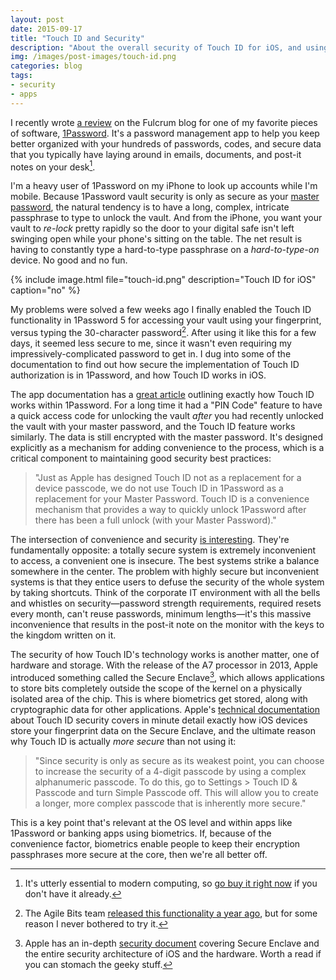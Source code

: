 ```yaml
---
layout: post
date: 2015-09-17
title: "Touch ID and Security"
description: "About the overall security of Touch ID for iOS, and using it in 1Password."
img: /images/post-images/touch-id.png
categories: blog
tags:
- security
- apps
---
```


I recently wrote [a review](http://www.fulcrumapp.com/blog/review-staying-secure-with-1password/) on the Fulcrum blog for one of my favorite pieces of software, [1Password](https://agilebits.com/onepassword). It's a password management app to help you keep better organized with your hundreds of passwords, codes, and secure data that you typically have laying around in emails, documents, and post-it notes on your desk[^gobuyit].

I'm a heavy user of 1Password on my iPhone to look up accounts while I'm mobile. Because 1Password vault security is only as secure as your [master password](https://support.1password.com/strong-master-password/), the natural tendency is to have a long, complex, intricate passphrase to type to unlock the vault. And from the iPhone, you want your vault to _re-lock_ pretty rapidly so the door to your digital safe isn't left swinging open while your phone's sitting on the table. The net result is having to constantly type a hard-to-type passphrase on a _hard-to-type-on_ device. No good and no fun.

{% include image.html file="touch-id.png" description="Touch ID for iOS" caption="no" %}

My problems were solved a few weeks ago I finally enabled the Touch ID functionality in 1Password 5 for accessing your vault using your fingerprint, versus typing the 30-character password[^1password5]. After using it like this for a few days, it seemed less secure to me, since it wasn't even requiring my impressively-complicated password to get in. I dug into some of the documentation to find out how secure the implementation of Touch ID authorization is in 1Password, and how Touch ID works in iOS.

The app documentation has a [great article](https://support.1password.com/how-safe-is-touch-id/) outlining exactly how Touch ID works within 1Password. For a long time it had a "PIN Code" feature to have a quick access code for unlocking the vault _after_ you had recently unlocked the vault with your master password, and the Touch ID feature works similarly. The data is still encrypted with the master password. It's designed explicitly as a mechanism for adding convenience to the process, which is a critical component to maintaining good security best practices:

>"Just as Apple has designed Touch ID not as a replacement for a device passcode, we do not use Touch ID in 1Password as a replacement for your Master Password. Touch ID is a convenience mechanism that provides a way to quickly unlock 1Password after there has been a full unlock (with your Master Password)."

The intersection of convenience and security [is interesting](https://blog.agilebits.com/2014/10/06/touching-on-security-and-convenience/). They're fundamentally opposite: a totally secure system is extremely inconvenient to access, a convenient one is insecure. The best systems strike a balance somewhere in the center. The problem with highly secure but inconvenient systems is that they entice users to defuse the security of the whole system by taking shortcuts. Think of the corporate IT environment with all the bells and whistles on security&mdash;password strength requirements, required resets every month, can't reuse passwords, minimum lengths&mdash;it's this massive inconvenience that results in the post-it note on the monitor with the keys to the kingdom written on it.

The security of how Touch ID's technology works is another matter, one of hardware and storage. With the release of the A7 processor in 2013, Apple introduced something called the Secure Enclave[^apple-security], which allows applications to store bits completely outside the scope of the kernel on a physically isolated area of the chip. This is where biometrics get stored, along with cryptographic data for other applications. Apple's [technical documentation](https://support.apple.com/en-us/HT204587) about Touch ID security covers in minute detail exactly how iOS devices store your fingerprint data on the Secure Enclave, and the ultimate reason why Touch ID is actually _more secure_ than not using it:

>"Since security is only as secure as its weakest point, you can choose to increase the security of a 4-digit passcode by using a complex alphanumeric passcode. To do this, go to Settings > Touch ID & Passcode and turn Simple Passcode off. This will allow you to create a longer, more complex passcode that is inherently more secure."

This is a key point that's relevant at the OS level and within apps like 1Password or banking apps using biometrics. If, because of the convenience factor, biometrics enable people to keep their encryption passphrases more secure at the core, then we're all better off.

[^gobuyit]: It's utterly essential to modern computing, so [go buy it right now](https://agilebits.com/store) if you don't have it already.
[^1password5]: The Agile Bits team [released this functionality a year ago](https://blog.agilebits.com/2014/09/17/1password-5-for-ios-is-here-with-app-extensions-touch-id-new-freemium-price/), but for some reason I never bothered to try it.
[^apple-security]: Apple has an in-depth [security document](https://www.apple.com/business/docs/iOS_Security_Guide.pdf) covering Secure Enclave and the entire security architecture of iOS and the hardware. Worth a read if you can stomach the geeky stuff.
